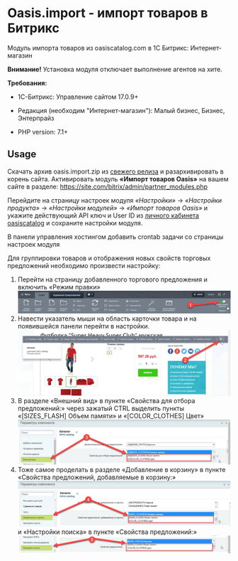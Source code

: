 # Oasis.import - импорт товаров в Битрикс

Модуль импорта товаров из oasiscatalog.com в 1С Битрикс: Интернет-магазин

**Внимание!** Установка модуля отключает выполнение агентов на хите.

**Требования:**

+ 1С-Битрикс: Управление сайтом 17.0.9+

+ Редакция (необходим "Интернет-магазин"): Малый бизнес, Бизнес, Энтерпрайз

+ PHP version: 7.1+

## Usage

Скачать архив oasis.import.zip из [свежего релиза](https://github.com/oasis-catalog/oasis.import/releases) и разархивировать в корень сайта.
Активировать модуль **«Импорт товаров Oasis»** на вашем сайте в разделе: https://site.com/bitrix/admin/partner_modules.php

Перейдите на страницу настроек модуля _«Настройки»_ -> _«Настройки продукта»_ -> _«Настройки модулей»_ -> _«Импорт товаров Oasis»_ и укажите действующий API ключ и User ID из [личного кабинета oasiscatalog](https://www.oasiscatalog.com/cabinet/integrations) и сохраните настройки модуля.

В панели управления хостингом добавить crontab задачи со страницы настроек модуля

Для группировки товаров и отображения новых свойств торговых предложений необходимо произвести настройку:
1. Перейти на страницу добавленного торгового предложения и включить «Режим правки»
   ![Image alt](https://github.com/oasis-catalog/oasis.import/blob/bitrix-17.0.9/assets/img/img_1.jpg)
2. Навести указатель мыши на область карточки товара и на появившейся панели перейти в настройки.
   ![Image alt](https://github.com/oasis-catalog/oasis.import/blob/bitrix-17.0.9/assets/img/img_2.jpg)
3. В разделе «Внешний вид» в пункте «Свойства для отбора предложений:» через зажатый CTRL выделить пункты «[SIZES_FLASH] Объем памяти» и «[COLOR_CLOTHES] Цвет»
   ![Image alt](https://github.com/oasis-catalog/oasis.import/blob/bitrix-17.0.9/assets/img/img_3.jpg)
4. Тоже самое проделать в разделе «Добавление в корзину» в пункте «Свойства предложений, добавляемые в корзину:»
   ![Image alt](https://github.com/oasis-catalog/oasis.import/blob/bitrix-17.0.9/assets/img/img_4.jpg)
      и «Настройки поиска» в пункте «Свойства предложений:»
   ![Image alt](https://github.com/oasis-catalog/oasis.import/blob/bitrix-17.0.9/assets/img/img_5.jpg)

